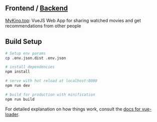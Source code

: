 ## Frontend / [Backend](https://github.com/svbackend/my-art-lib)

[MyKino.top](https://mykino.top): VueJS Web App for sharing watched movies and get recommendations from other people

## Build Setup

``` bash
# Setup env params
cp .env.json.dist .env.json

# install dependencies
npm install

# serve with hot reload at localhost:8080
npm run dev

# build for production with minification
npm run build
```

For detailed explanation on how things work, consult the [docs for vue-loader](http://vuejs.github.io/vue-loader).
